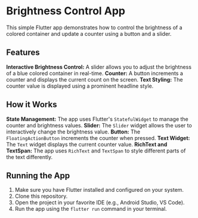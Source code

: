 # Brightness Control App

This simple Flutter app demonstrates how to control the brightness of a colored container and update
a counter using a button and a slider.

## Features

**Interactive Brightness Control:** A slider allows you to adjust the brightness of a blue colored
container in real-time.
**Counter:** A button increments a counter and displays the current count on the screen.
**Text Styling:** The counter value is displayed using a prominent headline style.

## How it Works

**State Management:** The app uses Flutter's `StatefulWidget` to manage the counter and brightness
values.
**Slider:** The `Slider` widget allows the user to interactively change the brightness value.
**Button:** The `FloatingActionButton` increments the counter when pressed.
**Text Widget:** The `Text` widget displays the current counter value.
**RichText and TextSpan:** The app uses `RichText` and `TextSpan` to style different parts of the
text differently.

## Running the App

1. Make sure you have Flutter installed and configured on your system.
2. Clone this repository.
3. Open the project in your favorite IDE (e.g., Android Studio, VS Code).
4. Run the app using the `flutter run` command in your terminal.